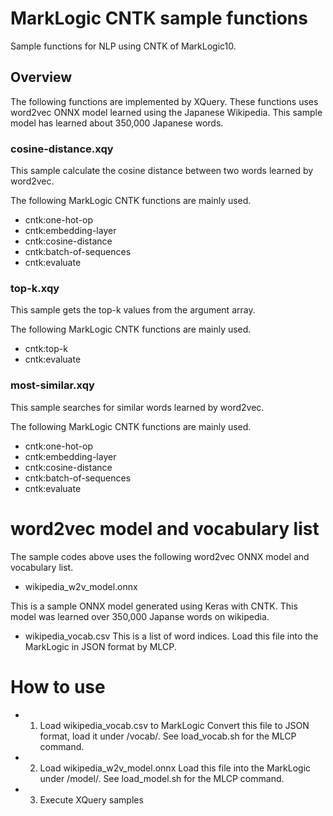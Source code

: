 # MarkLogic CNTK sample functions
Sample functions for NLP using CNTK of MarkLogic10.

## Overview
The following functions are implemented by XQuery.
These functions uses word2vec ONNX model learned using the Japanese Wikipedia.
This sample model has learned about 350,000 Japanese words.

### cosine-distance.xqy

This sample calculate the cosine distance between two words learned by word2vec.

The following MarkLogic CNTK functions are mainly used.

  - cntk:one-hot-op
  - cntk:embedding-layer
  - cntk:cosine-distance
  - cntk:batch-of-sequences
  - cntk:evaluate

### top-k.xqy

This sample gets the top-k values from the argument array. 

The following MarkLogic CNTK functions are mainly used.

  - cntk:top-k
  - cntk:evaluate

### most-similar.xqy

This sample searches for similar words learned by word2vec.

The following MarkLogic CNTK functions are mainly used.

  - cntk:one-hot-op
  - cntk:embedding-layer
  - cntk:cosine-distance
  - cntk:batch-of-sequences
  - cntk:evaluate

# word2vec model and vocabulary list
The sample codes above uses the following word2vec ONNX model and vocabulary list.

* wikipedia_w2v_model.onnx

This is a sample ONNX model generated using Keras with CNTK.
This model was learned over 350,000 Japanse words on wikipedia.

* wikipedia_vocab.csv
This is a list of word indices. Load this file into the MarkLogic in JSON format by MLCP.

# How to use
* 1. Load wikipedia_vocab.csv to MarkLogic
     Convert this file to JSON format, load it under /vocab/.
     See load_vocab.sh for the MLCP command.
  
* 2. Load wikipedia_w2v_model.onnx
     Load this file into the MarkLogic under /model/.
     See load_model.sh for the MLCP command.

* 3. Execute XQuery samples
